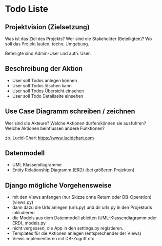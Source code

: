 # Todo Liste

## Projektvision (Zielsetzung)
Was ist das Ziel des Projekts? Wer sind die Stakeholder (Beteiligten)? 
Wo soll das Projekt laufen, techn. Umgebung.

Beteiligte sind Admin-User und auth. User. 

## Beschreibung der Aktion
- User soll Todos anlegen können
- User soll Todos löschen kann
- User soll Todos Übersicht einsehen
- User soll Todo Detailseite einsehen

## Use Case Diagramm schreiben / zeichnen 
Wer sind die Akteure? Welche Aktionen dürfen/können sie 
ausführen? Welche Aktionen beinflussen andere Funktionen?

zb. Lucid-Chart
https://www.lucidchart.com


## Datenmodell
- UML Klassendiagramme
- Entity Relationship Diagramm (ERD) (bei größeren Projekten)


## Django mögliche Vorgehensweise
- mit den Views anfangen (nur Skizze ohne Return oder DB-Operation) (views.py)
- dann dazu die Urls anlegen (urls.py) und dir urls.py in den Projekturls inkludieren
- die Models aus dem Datenmodell ableiten (UML-Klassendiagramm oder ERD), models.py
- nicht vergessen, die App in den settings.py registieren.
- Templates für die Aktionen anlegen (entsprechender der Views)
- Views implementieren mit DB-Zugriff etc




